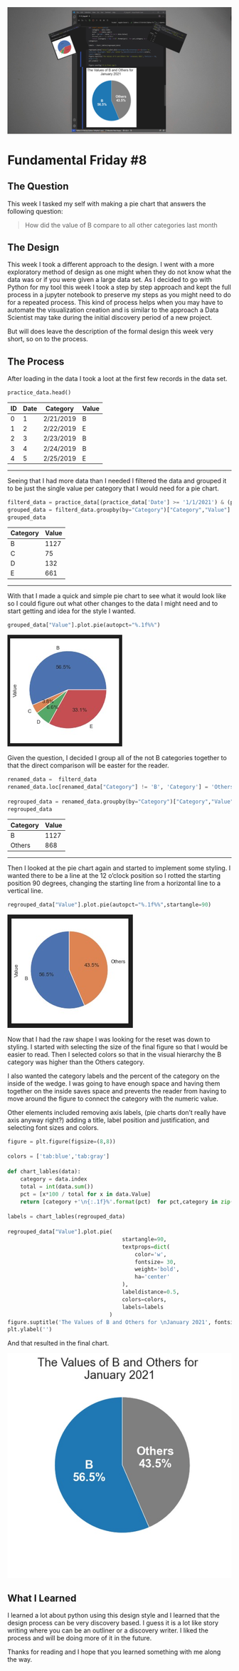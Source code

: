 ![A page of paper with hand written text and cut out images placed on top](../assets/ff8_hero.jpg)

# Fundamental Friday #8

## The Question

This week I tasked my self with making a pie chart that answers the following question:

> How did the value of B compare to all other categories last month

## The Design

This week I took a different approach to the design. I went with a more exploratory method of design as one might when they do not know what the data was or if you were given a large data set.  As I decided to go with Python for my tool this week I took a step by step approach and kept the full process in a jupyter notebook to preserve my steps as you might need to do for a repeated process.  This kind of process helps when you may have to automate the visualization creation and is similar to the approach a Data Scientist may take  during the initial discovery period of a new project.

But will does leave the description of the formal design this week very short, so on to the process.

## The Process

After loading in the data I took a loot at the first few records in the data set. 

```python
practice_data.head()
```

| ID | Date | Category | Value |
| -- | ---- | -------- | ----- |
| 0|1|2/21/2019|	B|	79|
| 1|2|2/22/2019|	E|	74|
| 2|3|2/23/2019|	B|	86|
| 3|4|2/24/2019|	B|	82|
| 4|5|2/25/2019|	E|	65|

--- 


Seeing that I had more data than I needed I filtered the data and grouped it to be just the single value per category that I would need for a pie chart.

```python
filterd_data = practice_data[(practice_data['Date'] >= '1/1/2021') & (practice_data['Date'] <= '1/31/2021')]
grouped_data = filterd_data.groupby(by="Category")["Category","Value"].sum()
grouped_data
```
	
|Category|Value|
|--------|-----|
|B	|1127|
|C	|75|
|D	|132|
|E	|661|

---

With that I made a quick and simple pie chart to see what it would look like so I could figure out what other changes to the data I might need and to start getting and idea for the style I wanted.

```python
grouped_data["Value"].plot.pie(autopct="%.1f%%")
```
![A page of paper with hand written text and cut out images placed on top](../assets/ff8_process_1.jpg)

Given the question, I decided I group all of the not B categories together to that the direct comparison will be easter for the reader.

```python
renamed_data =  filterd_data
renamed_data.loc[renamed_data["Category"] != 'B', 'Category'] = 'Others'

regrouped_data = renamed_data.groupby(by="Category")["Category","Value"].sum()
regrouped_data
```
	
|Category |Value|
|--------|----|	
|B	|1127|
|Others	|868|

---

Then I looked at the pie chart again and started to implement some styling.  I wanted there to be a line at the 12 o’clock position so I rotted the starting position 90 degrees, changing the starting line from a horizontal line to a vertical line.

```python 
regrouped_data["Value"].plot.pie(autopct="%.1f%%",startangle=90)
```
![A page of paper with hand written text and cut out images placed on top](../assets/ff8_process_2.jpg)

Now that I had the raw shape I was looking for the reset was down to styling.  I started with selecting the size of the final figure so that I would be easier to read.  Then I selected colors so that in the visual hierarchy the B category was higher than the Others category. 

I also wanted the category labels and the percent of the category on the inside of the wedge.  I was going to have enough space and having them together on the inside saves space and prevents the reader from having to move around the figure to connect the category with the numeric value.

Other elements included removing axis labels, (pie charts don’t really have axis anyway right?) adding a title, label position and justification, and selecting font sizes and colors.

```python
figure = plt.figure(figsize=(8,8))

colors = ['tab:blue','tab:gray']

def chart_lables(data):
    category = data.index
    total = int(data.sum())
    pct = [x*100 / total for x in data.Value]
    return [category +'\n{:.1f}%'.format(pct)  for pct,category in zip(pct,category)]

labels = chart_lables(regrouped_data)

regrouped_data["Value"].plot.pie(
                                    startangle=90,
                                    textprops=dict(
                                        color='w',
                                        fontsize= 30,
                                        weight='bold',
                                        ha='center'
                                    ),
                                    labeldistance=0.5,
                                    colors=colors,
                                    labels=labels
                                ) 
figure.suptitle('The Values of B and Others for \nJanuary 2021', fontsize = 30,wrap=True)
plt.ylabel('')
```

And that resulted in the final chart.

![A page of paper with hand written text and cut out images placed on top](../assets/ff8_final.jpg)

## What I Learned

I learned a lot about python using this design style and I learned that the design process can be very discovery based.  I guess it is a lot like story writing where you can be an outliner or a discovery writer.  I liked the process and will be doing more of it in the future.

Thanks for reading and I hope that you learned something with me along the way.
